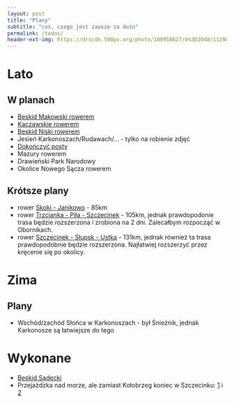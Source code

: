 ```yaml
---
layout: post
title: "Plany"
subtitle: "coś, czego jest zawsze za dużo"
permalink: /todos/
header-ext-img: https://drscdn.500px.org/photo/108958627/m%3D2048/11298784dfc9b54b1c430165add677d9
---
```


Lato
====

W planach
--------------------------

* [Beskid Makowski rowerem](/todos/beskid-makowski-rowerem)
* [Kaczawskie rowerem](/todos/gory-kaczawskie-rowerem)
* [Beskid Niski rowerem](/todos/beskid-niski-rowerem)
* Jesień Karkonoszach/Rudawach/... - tylko na robienie zdjęć
* [Dokończyć posty](/todos/posty-do-zrobienia)
* Mazury rowerem
* Drawieński Park Narodowy
* Okolice Nowego Sącza rowerem

Krótsze plany
-------------

* rower [Skoki - Janikowo](http://umapa.pl/IXCMj) - 85km
* rower [Trzcianka - Piła - Szczecinek](http://umapa.pl/kkMoT) - 105km, jednak
  prawdopodonie trasa będzie rozszerzona i zrobiona na 2 dni. Zalecałbym rozpocząć
  w Obornikach.
* rower [Szczecinek - Słupsk - Ustka](http://umapa.pl/nX58U) - 131km, jednak
  również ta trasa prawdopodobnie będzie rozszerzona. Najłatwiej rozszerzyć
  przez kręcenie się po okolicy.

Zima
====

Plany
-----

* Wschód/zachód Słońca w Karkonoszach - był Śnieżnik, jednak Karkonosze są
  łatwiejsze do tego



Wykonane
========

* [Beskid Sądecki](/todos/beskid-sadecki)
* Przejażdzka nad morze, ale zamiast Kołobrzeg koniec w Szczecinku:
  [1](/trip/2015/08/22/z-rebusza-do-cieszyno/) i [2](/trip/2015/08/23/z-cieszyno-do-szczecinka/)
